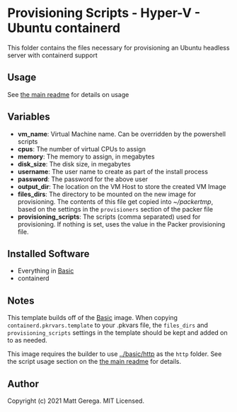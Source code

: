 # Provisioning Scripts - Hyper-V - Ubuntu containerd

This folder contains the files necessary for provisioning an Ubuntu headless server with containerd support


## Usage

See [the main readme][Home] for details on usage

## Variables

* **vm_name**: Virtual Machine name.  Can be overridden by the powershell scripts
* **cpus**: The number of virtual CPUs to assign
* **memory**: The memory to assign, in megabytes
* **disk_size**: The disk size, in megabytes
* **username**: The user name to create as part of the install process
* **password**: The password for the above user
* **output_dir**: The location on the VM Host to store the created VM Image
* **files_dirs**: The directory to be mounted on the new image for provisioning.  The contents of this file get copied into *~/packertmp*, based on the settings in the `provisioners` section of the packer file
* **provisioning_scripts**: The scripts (comma separated) used for provisioning.  If nothing is set, uses the value in the Packer provisioning file.

## Installed Software

* Everything in [Basic][Basic]
* containerd

## Notes
This template builds off of the [Basic][Basic] image.  When copying `containerd.pkrvars.template` to your .pkvars file, the `files_dirs` and `provisioning_scripts` settings in the template should be kept and added on to as needed.

This image requires the builder to use [../basic/http](../basic/http) as the `http` folder.  See the script usage section on the [the main readme][Home] for details.

## Author

Copyright (c) 2021 Matt Gerega. MIT Licensed.

[Home]: ../../README.md
[Basic]: ../basic/README.md
